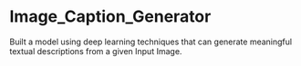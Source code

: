 # Image_Caption_Generator
Built a model using deep learning techniques that can generate meaningful textual descriptions from a given Input Image.
